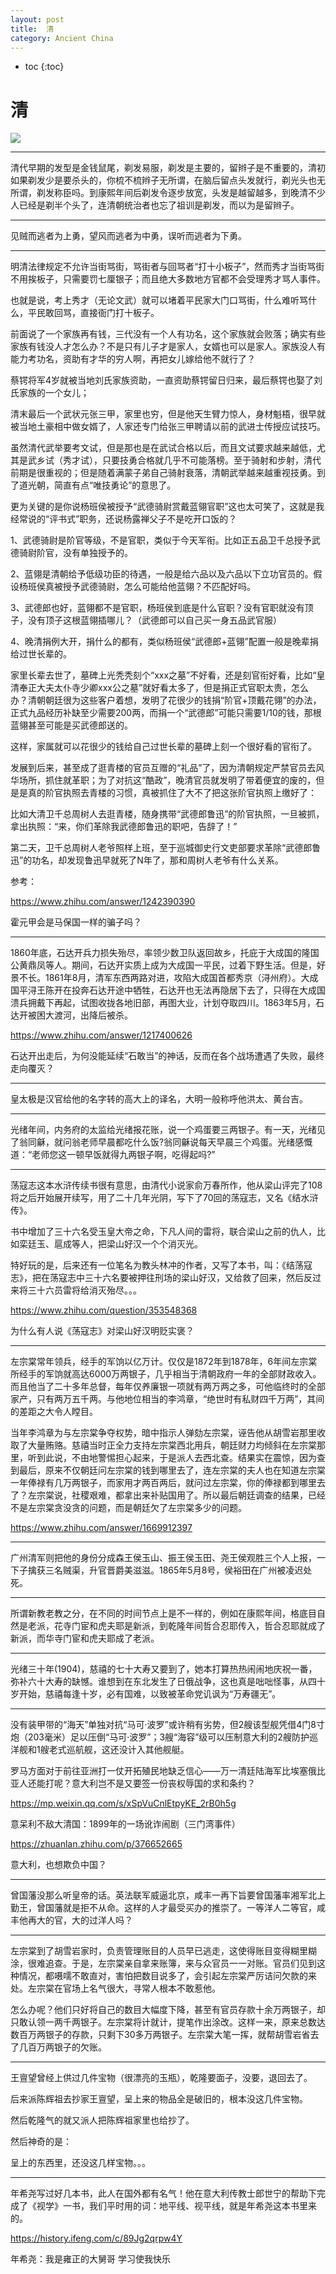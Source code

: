 ```yaml
---
layout: post
title:  清
category: Ancient China 
---
```


* toc
{:toc}

# 清

![](/images/img2/qing.jpg)

---

清代早期的发型是金钱鼠尾，剃发易服，剃发是主要的，留辫子是不重要的，清初如果剃发少是要杀头的，你梳不梳辫子无所谓，在脑后留点头发就行，剃光头也无所谓，剃发称臣吗。到康熙年间后剃发令逐步放宽，头发是越留越多，到晚清不少人已经是剃半个头了，连清朝统治者也忘了祖训是剃发，而以为是留辫子。

---

见贼而逃者为上勇，望风而逃者为中勇，误听而逃者为下勇。

---

明清法律规定不允许当街骂街，骂街者与回骂者“打十小板子”，然而秀才当街骂街不用挨板子，只需要罚七厘银子；而且绝大多数地方官都不会受理秀才骂人事件。

也就是说，考上秀才（无论文武）就可以堵着平民家大门口骂街，什么难听骂什么，平民敢回骂，直接衙门打十板子。

前面说了一个家族再有钱，三代没有一个人有功名，这个家族就会败落；确实有些家族有钱没人才怎么办？不是只有儿子才是家人，女婿也可以是家人。家族没人有能力考功名，资助有才华的穷人啊，再把女儿嫁给他不就行了？

蔡锷将军4岁就被当地刘氏家族资助，一直资助蔡锷留日归来，最后蔡锷也娶了刘氏家族的一个女儿；

清末最后一个武状元张三甲，家里也穷，但是他天生臂力惊人，身材魁梧，很早就被当地土豪相中做女婿了，人家还专门给张三甲聘请以前的武进士传授应试技巧。

虽然清代武举要考文试，但是那也是在武试合格以后，而且文试要求越来越低，尤其是武乡试（秀才试），只要技勇合格就几乎不可能落榜。至于骑射和步射，清代前期是很重视的；但是随着满蒙子弟自己骑射衰落，清朝武举越来越重视技勇。到了道光朝，简直有点“唯技勇论”的意思了。

更为关键的是你说杨班侯被授予“武德骑尉赏戴蓝翎官职”这也太可笑了，这就是我经常说的“评书式”职务，还说杨露禅父子不是吃开口饭的？

1、武德骑尉是阶官等级，不是官职，类似于今天军衔。比如正五品卫千总授予武德骑尉阶官，没有单独授予的。

2、蓝翎是清朝给予低级功臣的待遇，一般是给六品以及六品以下立功官员的。假设杨班侯真被授予武德骑尉，怎么可能给他蓝翎？不匹配好吗。

3、武德郎也好，蓝翎都不是官职，杨班侯到底是什么官职？没有官职就没有顶子，没有顶子这根蓝翎插哪儿？（武德郎可以自己买一身五品武官服）

4、晚清捐例大开，捐什么的都有，类似杨班侯“武德郎+蓝翎”配置一般是晚辈捐给过世长辈的。

家里长辈去世了，墓碑上光秃秃刻个“xxx之墓”不好看，还是刻官衔好看，比如“皇清奉正大夫太仆寺少卿xxx公之墓”就好看太多了，但是捐正式官职太贵，怎么办？清朝朝廷很为这些客户着想，发明了花很少的钱捐“阶官+顶戴花翎”的办法，正式九品经历补缺至少需要200两，而捐一个“武德郎”可能只需要1/10的钱，那根蓝翎甚至可能是买武德郎送的。

这样，家属就可以花很少的钱给自己过世长辈的墓碑上刻一个很好看的官衔了。

发展到后来，甚至成了逛青楼的官员互赠的“礼品”了，因为清朝规定严禁官员去风华场所，抓住就革职；为了对抗这“酷政”，晚清官员就发明了带着便宜的废的，但是是真的阶官执照去青楼的习惯，真被抓住了大不了把这张阶官执照上缴好了：

比如大清卫千总周树人去逛青楼，随身携带“武德郎鲁迅”的阶官执照，一旦被抓，拿出执照：“来，你们革除我武德郎鲁迅的职吧，告辞了！”

第二天，卫千总周树人老爷照样上班，至于巡城御史行文吏部要求革除“武德郎鲁迅”的功名，却发现鲁迅早就死了N年了，那和周树人老爷有什么关系。

参考：

https://www.zhihu.com/answer/1242390390

霍元甲会是马保国一样的骗子吗？

---

1860年底，石达开兵力损失殆尽，率领少数卫队返回故乡，托庇于大成国的隆国公黄鼎凤等人。期间，石达开实质上成为大成国一平民，过着下野生活。但是，好景不长。1861年8月，清军东西两路对进，攻陷大成国首都秀京（浔州府）。大成国平浔王陈开在投奔石达开途中牺牲，石达开也无法再隐居下去了，只得在大成国溃兵拥戴下再起，试图收拢各地旧部，再图大业，计划夺取四川。1863年5月，石达开被困大渡河，出降后被杀。

https://www.zhihu.com/answer/1217400626

石达开出走后，为何没能延续“石敢当”的神话，反而在各个战场遭遇了失败，最终走向覆灭？

---

皇太极是汉官给他的名字转的高大上的译名，大明一般称呼他洪太、黄台吉。

---

光绪年间，内务府的太监给光绪报花账，说一个鸡蛋要三两银子。有一天，光绪见了翁同龢，就问翁老师早晨都吃什么饭?翁同龢说每天早晨三个鸡蛋。光绪感慨道：“老师您这一顿早饭就得九两银子啊，吃得起吗?”

---

荡寇志这本水浒传续书很有意思，由清代小说家俞万春所作，他从梁山评完了108将之后开始展开续写，用了二十几年光阴，写下了70回的荡寇志，又名《结水浒传》。

书中增加了三十六名受玉皇大帝之命，下凡人间的雷将，联合梁山之前的仇人，比如栾廷玉、扈成等人，把梁山好汉一个个消灭光。

特好玩的是，后来还有一位笔名为教头林冲的作者，又写了本书，叫：《结荡寇志》，把在荡寇志中三十六名要被押往刑场的梁山好汉，又给救了回来，然后反过来将三十六员雷将给消灭殆尽。。。

https://www.zhihu.com/question/353548368

为什么有人说《荡寇志》对梁山好汉明贬实褒？

---

左宗棠常年领兵，经手的军饷以亿万计。仅仅是1872年到1878年，6年间左宗棠所经手的军饷就高达6000万两银子，几乎相当于清朝政府一年的全部财政收入。而且他当了二十多年总督，每年仅养廉银一项就有两万两之多，可他临终时的全部家产，只有两万五千两。与他地位相当的李鸿章，“绝世时有私财四千万两”，其间的差距之大令人瞠目。

当年李鸿章为与左宗棠争夺权势，暗中指示人弹劾左宗棠，诬告他从胡雪岩那里收取了大量贿赂。慈禧当时正全力支持左宗棠西北用兵，朝廷财力均倾斜在左宗棠那里，听到此说，不由地警惕担心起来，于是派人去西北查。结果实在震惊，因为查到最后，原来不仅朝廷问左宗棠的钱到哪里去了，连左宗棠的夫人也在知道左宗棠一年俸禄有几万两银子，而家用才两百两后，就问过左宗棠，你的俸禄都到哪里去了？左宗棠说，社稷艰难，都拿出来补贴国用了。所以最后朝廷调查的结果，已经不是左宗棠贪没贪的问题，而是朝廷欠了左宗棠多少的问题。

https://www.zhihu.com/answer/1669912397

---

广州清军则把他的身份分成森王侯玉山、振王侯玉田、尧王侯观胜三个人上报，一下子擒获三名贼渠，升官晋爵美滋滋。1865年5月8号，侯裕田在广州被凌迟处死。

---

所谓新教老教之分，在不同的时间节点上是不一样的，例如在康熙年间，格底目自然是老派，花寺门宦和虎夫耶是新派，到乾隆年间哲合忍耶传入，哲合忍耶就成了新派，而华寺门宦和虎夫耶成了老派。

---

光绪三十年(1904)，慈禧的七十大寿又要到了，她本打算热热闹闹地庆祝一番，弥补六十大寿的缺憾。谁想到在东北发生了日俄战争，这也真是咄咄怪事，从四十岁开始，慈禧每逢十岁，必有国难，以致被革命党讥讽为“万寿疆无”。

---

没有装甲带的“海天”单独对抗“马可·波罗”或许稍有劣势，但2艘该型舰凭借4门8寸炮（203毫米）足以压倒“马可·波罗”；3艘“海容”级可以压制意大利的2艘防护巡洋舰和1艘老式巡航舰，这还没计入其他舰艇。

罗马方面对于前往亚洲打一仗开拓殖民地缺乏信心——万一清廷陆海军比埃塞俄比亚人还能打呢？意大利岂不是又要签一份丧权辱国的求和条约？

https://mp.weixin.qq.com/s/xSpVuCnlEtpyKE_2rB0h5g

意呆利不敌大清国：1899年的一场讹诈闹剧（三门湾事件）

https://zhuanlan.zhihu.com/p/376652665

意大利，也想欺负中国？

---

曾国藩没那么听皇帝的话。英法联军威逼北京，咸丰一再下旨要曾国藩率湘军北上勤王，曾国藩就是拒不从命。这样的人才最受买办的推崇了。一等洋人二等官，咸丰他再大的官，大的过洋人吗？

---

左宗棠到了胡雪岩家时，负责管理账目的人员早已逃走，这使得账目变得糊里糊涂，很难追查。于是，左宗棠亲自拿来账簿，来与众官员一一对账。官员们见到这种情况，都嗫嚅不敢直对，害怕把数目说多了，会引起左宗棠严厉诘问欠款的来处。左宗棠在官场上名气很大，寻常人根本不敢惹他。

怎么办呢？他们只好将自己的数目大幅度下降，甚至有官员存款十余万两银子，却只敢认领一两千两银子。左宗棠将计就计，提笔作出涂改。这样一来，原来总数达数百万两银子的存款，只剩下30多万两银子。左宗棠大笔一挥，就帮胡雪岩省去了几百万两银子的欠账。

---

王亶望曾经上供过几件宝物（很漂亮的玉瓶），乾隆要面子，没要，退回去了。

后来派陈辉祖去抄家王亶望，呈上来的物品全是破旧的，根本没这几件宝物。

然后乾隆气的就又派人把陈辉祖家里也给抄了。

然后神奇的是：

呈上的东西里，还没这几样宝物。。。

---

年希尧写过好几本书，此人在国外都有名气！他在意大利传教士郎世宁的帮助下完成了《视学》一书，我们平时用的词：地平线、视平线，就是年希尧这本书里来的。

https://history.ifeng.com/c/89Jg2qrpw4Y

年希尧：我是雍正的大舅哥 学习使我快乐
